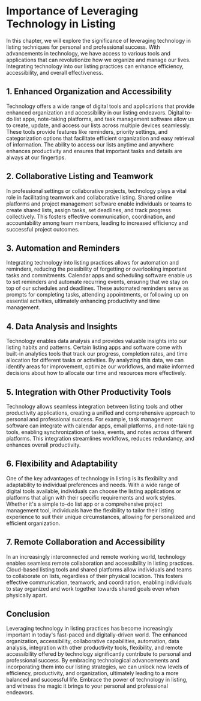Importance of Leveraging Technology in Listing
==========================================================

In this chapter, we will explore the significance of leveraging technology in listing techniques for personal and professional success. With advancements in technology, we have access to various tools and applications that can revolutionize how we organize and manage our lives. Integrating technology into our listing practices can enhance efficiency, accessibility, and overall effectiveness.

**1. Enhanced Organization and Accessibility**
----------------------------------------------

Technology offers a wide range of digital tools and applications that provide enhanced organization and accessibility in our listing endeavors. Digital to-do list apps, note-taking platforms, and task management software allow us to create, update, and access our lists across multiple devices seamlessly. These tools provide features like reminders, priority settings, and categorization options that facilitate efficient organization and easy retrieval of information. The ability to access our lists anytime and anywhere enhances productivity and ensures that important tasks and details are always at our fingertips.

**2. Collaborative Listing and Teamwork**
-----------------------------------------

In professional settings or collaborative projects, technology plays a vital role in facilitating teamwork and collaborative listing. Shared online platforms and project management software enable individuals or teams to create shared lists, assign tasks, set deadlines, and track progress collectively. This fosters effective communication, coordination, and accountability among team members, leading to increased efficiency and successful project outcomes.

**3. Automation and Reminders**
-------------------------------

Integrating technology into listing practices allows for automation and reminders, reducing the possibility of forgetting or overlooking important tasks and commitments. Calendar apps and scheduling software enable us to set reminders and automate recurring events, ensuring that we stay on top of our schedules and deadlines. These automated reminders serve as prompts for completing tasks, attending appointments, or following up on essential activities, ultimately enhancing productivity and time management.

**4. Data Analysis and Insights**
---------------------------------

Technology enables data analysis and provides valuable insights into our listing habits and patterns. Certain listing apps and software come with built-in analytics tools that track our progress, completion rates, and time allocation for different tasks or activities. By analyzing this data, we can identify areas for improvement, optimize our workflows, and make informed decisions about how to allocate our time and resources more effectively.

**5. Integration with Other Productivity Tools**
------------------------------------------------

Technology allows seamless integration between listing tools and other productivity applications, creating a unified and comprehensive approach to personal and professional success. For example, task management software can integrate with calendar apps, email platforms, and note-taking tools, enabling synchronization of tasks, events, and notes across different platforms. This integration streamlines workflows, reduces redundancy, and enhances overall productivity.

**6. Flexibility and Adaptability**
-----------------------------------

One of the key advantages of technology in listing is its flexibility and adaptability to individual preferences and needs. With a wide range of digital tools available, individuals can choose the listing applications or platforms that align with their specific requirements and work styles. Whether it's a simple to-do list app or a comprehensive project management tool, individuals have the flexibility to tailor their listing experience to suit their unique circumstances, allowing for personalized and efficient organization.

**7. Remote Collaboration and Accessibility**
---------------------------------------------

In an increasingly interconnected and remote working world, technology enables seamless remote collaboration and accessibility in listing practices. Cloud-based listing tools and shared platforms allow individuals and teams to collaborate on lists, regardless of their physical location. This fosters effective communication, teamwork, and coordination, enabling individuals to stay organized and work together towards shared goals even when physically apart.

Conclusion
----------

Leveraging technology in listing practices has become increasingly important in today's fast-paced and digitally-driven world. The enhanced organization, accessibility, collaborative capabilities, automation, data analysis, integration with other productivity tools, flexibility, and remote accessibility offered by technology significantly contribute to personal and professional success. By embracing technological advancements and incorporating them into our listing strategies, we can unlock new levels of efficiency, productivity, and organization, ultimately leading to a more balanced and successful life. Embrace the power of technology in listing, and witness the magic it brings to your personal and professional endeavors.
